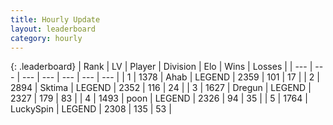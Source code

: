 ```yaml
---
title: Hourly Update
layout: leaderboard
category: hourly
---
```


{: .leaderboard}
| Rank | LV | Player | Division | Elo | Wins | Losses |
| --- | --- | --- | --- | --- | --- | --- |
| <span data-change="0">1</span> | 1378 | <span title="ID: 402846">Ahab</span> | LEGEND | <span data-change="0">2359</span> | <span data-change="0">101</span> | <span data-change="0">17</span> |
| <span data-change="0">2</span> | 2894 | <span title="ID: 353063">Sktima</span> | LEGEND | <span data-change="0">2352</span> | <span data-change="0">116</span> | <span data-change="0">24</span> |
| <span data-change="1">3</span> | 1627 | <span title="ID: 337810">Dregun</span> | LEGEND | <span data-change="4">2327</span> | <span data-change="1">179</span> | <span data-change="0">83</span> |
| <span data-change="-1">4</span> | 1493 | <span title="ID: 540690">poon</span> | LEGEND | <span data-change="0">2326</span> | <span data-change="0">94</span> | <span data-change="0">35</span> |
| <span data-change="0">5</span> | 1764 | <span title="ID: 498412">LuckySpin</span> | LEGEND | <span data-change="6">2308</span> | <span data-change="3">135</span> | <span data-change="1">53</span> |
